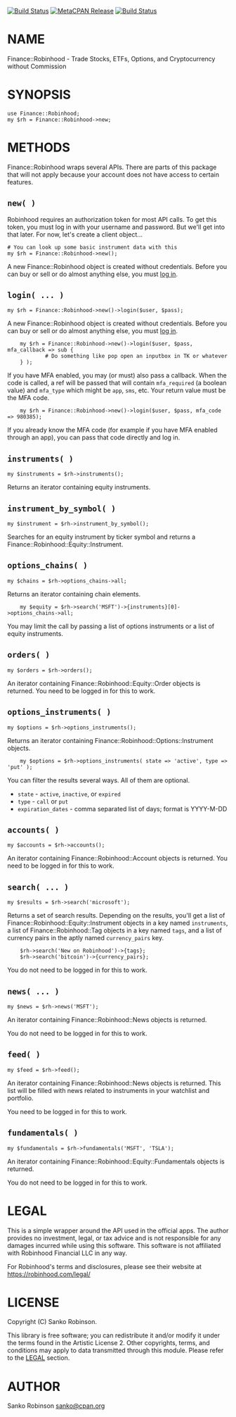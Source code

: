 [![Build Status](https://travis-ci.org/sanko/Finance-Robinhood.svg?branch=master)](https://travis-ci.org/sanko/Finance-Robinhood) [![MetaCPAN Release](https://badge.fury.io/pl/Finance-Robinhood.svg)](https://metacpan.org/release/Finance-Robinhood) [![Build Status](https://img.shields.io/appveyor/ci/sanko/Finance-Robinhood/master.svg?logo=appveyor)](https://ci.appveyor.com/project/sanko/Finance-Robinhood/branch/master)
# NAME

Finance::Robinhood - Trade Stocks, ETFs, Options, and Cryptocurrency without
Commission

# SYNOPSIS

    use Finance::Robinhood;
    my $rh = Finance::Robinhood->new;

# METHODS

Finance::Robinhood wraps several APIs. There are parts of this package that
will not apply because your account does not have access to certain features.

## `new( )`

Robinhood requires an authorization token for most API calls. To get this
token, you must log in with your username and password. But we'll get into that
later. For now, let's create a client object...

    # You can look up some basic instrument data with this
    my $rh = Finance::Robinhood->new();

A new Finance::Robinhood object is created without credentials. Before you can
buy or sell or do almost anything else, you must [log in](#login).

## `login( ... )`

    my $rh = Finance::Robinhood->new()->login($user, $pass);

A new Finance::Robinhood object is created without credentials. Before you can
buy or sell or do almost anything else, you must [log in](#login).

        my $rh = Finance::Robinhood->new()->login($user, $pass, mfa_callback => sub {
                # Do something like pop open an inputbox in TK or whatever
        } );

If you have MFA enabled, you may (or must) also pass a callback. When the code
is called, a ref will be passed that will contain `mfa_required` (a boolean
value) and `mfa_type` which might be `app`, `sms`, etc. Your return value
must be the MFA code.

        my $rh = Finance::Robinhood->new()->login($user, $pass, mfa_code => 980385);

If you already know the MFA code (for example if you have MFA enabled through
an app), you can pass that code directly and log in.

## `instruments( )`

    my $instruments = $rh->instruments();

Returns an iterator containing equity instruments.

## `instrument_by_symbol( )`

    my $instrument = $rh->instrument_by_symbol();

Searches for an equity instrument by ticker symbol and returns a
Finance::Robinhood::Equity::Instrument.

## `options_chains( )`

    my $chains = $rh->options_chains->all;

Returns an iterator containing chain elements.

        my $equity = $rh->search('MSFT')->{instruments}[0]->options_chains->all;

You may limit the call by passing a list of options instruments or a list of
equity instruments.

## `orders( )`

    my $orders = $rh->orders();

An iterator containing Finance::Robinhood::Equity::Order objects is returned.
You need to be logged in for this to work.

## `options_instruments( )`

    my $options = $rh->options_instruments();

Returns an iterator containing Finance::Robinhood::Options::Instrument objects.

        my $options = $rh->options_instruments( state => 'active', type => 'put' );

You can filter the results several ways. All of them are optional.

- `state` - `active`, `inactive`, or `expired`
- `type` - `call` or `put`
- `expiration_dates` - comma separated list of days; format is YYYY-M-DD

## `accounts( )`

    my $accounts = $rh->accounts();

An iterator containing Finance::Robinhood::Account objects is returned. You
need to be logged in for this to work.

## `search( ... )`

    my $results = $rh->search('microsoft');

Returns a set of search results. Depending on the results, you'll get a list of
Finance::Robinhood::Equity::Instrument objects in a key named `instruments`, a
list of Finance::Robinhood::Tag objects in a key named `tags`, and a list of
currency pairs in the aptly named `currency_pairs` key.

        $rh->search('New on Robinhood')->{tags};
        $rh->search('bitcoin')->{currency_pairs};

You do not need to be logged in for this to work.

## `news( ... )`

    my $news = $rh->news('MSFT');

An iterator containing Finance::Robinhood::News objects is returned.

You do not need to be logged in for this to work.

## `feed( )`

    my $feed = $rh->feed();

An iterator containing Finance::Robinhood::News objects is returned. This list
will be filled with news related to instruments in your watchlist and
portfolio.

You need to be logged in for this to work.

## `fundamentals( )`

    my $fundamentals = $rh->fundamentals('MSFT', 'TSLA');

An iterator containing Finance::Robinhood::Equity::Fundamentals objects is
returned.

You do not need to be logged in for this to work.

# LEGAL

This is a simple wrapper around the API used in the official apps. The author
provides no investment, legal, or tax advice and is not responsible for any
damages incurred while using this software. This software is not affiliated
with Robinhood Financial LLC in any way.

For Robinhood's terms and disclosures, please see their website at
https://robinhood.com/legal/

# LICENSE

Copyright (C) Sanko Robinson.

This library is free software; you can redistribute it and/or modify it under
the terms found in the Artistic License 2. Other copyrights, terms, and
conditions may apply to data transmitted through this module. Please refer to
the [LEGAL](https://metacpan.org/pod/LEGAL) section.

# AUTHOR

Sanko Robinson <sanko@cpan.org>
